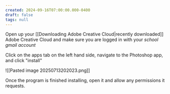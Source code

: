 ```yaml
---
created: 2024-09-16T07:00:00.000-0400
draft: false
tags: null
---
```


Open up your [[Downloading Adobe Creative Cloud|recently downloaded]] Adobe Creative Cloud and make sure you are logged in with your *school gmail account*

Click on the apps tab on the left hand side, navigate to the Photoshop app, and click "install"

![[Pasted image 20250713202023.png]]

Once the program is finished installing, open it and allow any permissions it requests.